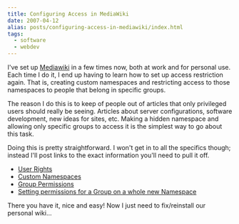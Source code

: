 ```yaml
---
title: Configuring Access in MediaWiki
date: 2007-04-12
alias: posts/configuring-access-in-mediawiki/index.html
tags:
  - software
  - webdev
---
```


I've set up [Mediawiki](http://www.mediawiki.org) in a few times now, both at work and for personal use. Each time I do it, I end up having to learn how to set up access restriction again. That is, creating custom namespaces and restricting access to those namespaces to people that belong in specific groups.

The reason I do this is to keep of people out of articles that only privileged users should really be seeing. Articles about server configurations, software development, new ideas for sites, etc. Making a hidden namespace and allowing only specific groups to access it is the simplest way to go about this task.

Doing this is pretty straightforward.  I won't get in to all the specifics though; instead I'll post links to the exact information you'll need to pull it off.

- [User Rights](http://www.mediawiki.org/wiki/LocalSettings.php#User_rights)
- [Custom Namespaces](http://www.mediawiki.org/wiki/LocalSettings.php#Custom_namespaces)
- [Group Permissions](http://www.mediawiki.org/wiki/Manual:%24wgGroupPermissions)
- [Setting permissions for a Group on a whole new Namespace](http://meta.wikimedia.org/wiki/Preventing_Access#Setting_permissions_for_a_Group_on_a_whole_new_Namespace)

There you have it, nice and easy! Now I just need to fix/reinstall our personal wiki...
